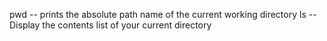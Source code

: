 pwd -- prints the absolute path name of the current working directory
ls -- Display the contents list of your current directory
